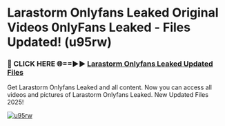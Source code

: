 # Larastorm Onlyfans Leaked Original Videos 0nlyFans Leaked - Files Updated! (u95rw)

<h3>🔴 CLICK HERE 🌐==►► <a href="https://tinyurl.com/ms9xzufz" rel="nofollow">Larastorm Onlyfans Leaked Updated Files</a></h3>

Get Larastorm Onlyfans Leaked and all content. Now you can access all videos and pictures of Larastorm Onlyfans Leaked. New Updated Files 2025!

[![u95rw](https://i.imgur.com/NaUBvic.gif)](https://tinyurl.com/ms9xzufz)
